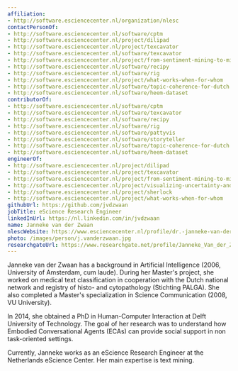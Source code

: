 ```yaml
---
affiliation:
- http://software.esciencecenter.nl/organization/nlesc
contactPersonOf:
- http://software.esciencecenter.nl/software/cptm
- http://software.esciencecenter.nl/project/dilipad
- http://software.esciencecenter.nl/project/texcavator
- http://software.esciencecenter.nl/software/texcavator
- http://software.esciencecenter.nl/project/from-sentiment-mining-to-mining-embodied-emotions
- http://software.esciencecenter.nl/software/recipy
- http://software.esciencecenter.nl/software/rig
- http://software.esciencecenter.nl/project/what-works-when-for-whom
- http://software.esciencecenter.nl/software/topic-coherence-for-dutch
- http://software.esciencecenter.nl/software/heem-dataset
contributorOf:
- http://software.esciencecenter.nl/software/cptm
- http://software.esciencecenter.nl/software/texcavator
- http://software.esciencecenter.nl/software/recipy
- http://software.esciencecenter.nl/software/rig
- http://software.esciencecenter.nl/software/pattyvis
- http://software.esciencecenter.nl/software/storyteller
- http://software.esciencecenter.nl/software/topic-coherence-for-dutch
- http://software.esciencecenter.nl/software/heem-dataset
engineerOf:
- http://software.esciencecenter.nl/project/dilipad
- http://software.esciencecenter.nl/project/texcavator
- http://software.esciencecenter.nl/project/from-sentiment-mining-to-mining-embodied-emotions
- http://software.esciencecenter.nl/project/visualizing-uncertainty-and-perspectives
- http://software.esciencecenter.nl/project/sherlock
- http://software.esciencecenter.nl/project/what-works-when-for-whom
githubUrl: https://github.com/jvdzwaan
jobTitle: eScience Research Engineer
linkedInUrl: https://nl.linkedin.com/in/jvdzwaan
name: Janneke van der Zwaan
nlescWebsite: https://www.esciencecenter.nl/profile/dr.-janneke-van-der-zwaan
photo: /images/person/j.vanderzwaan.jpg
researchgateUrl: https://www.researchgate.net/profile/Janneke_Van_der_Zwaan
---
```

Janneke van der Zwaan has a background in Artificial Intelligence (2006, University of Amsterdam, cum laude). During her Master's project, she worked on medical text classification in cooperation with the Dutch national network and registry of histo- and cytopathology (Stichting PALGA). She also completed a
Master's specialization in Science Communication (2008, VU University).

In 2014, she obtained a PhD in Human-Computer Interaction at Delft University of Technology.
The goal of her research was to understand how Embodied Conversational Agents (ECAs) can provide social support in non task-oriented settings.

Currently, Janneke works as an eScience Research Engineer at the Netherlands eScience Center.
Her main expertise is text mining.
